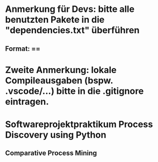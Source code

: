 # Anmerkung für Devs: bitte alle benutzten Pakete in die "dependencies.txt" überführen
## Format: <name>==<version>
# Zweite Anmerkung: lokale Compileausgaben (bspw. .vscode/...) bitte in die .gitignore eintragen.
# Softwareprojektpraktikum Process Discovery using Python
## Comparative Process Mining